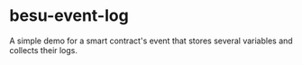 # besu-event-log
A simple demo for a smart contract's event that stores several variables and collects their logs.  
